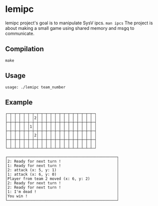 # lemipc

lemipc project's goal is to manipulate SysV ipcs. `man ipcs`
The project is about making a small game using shared memory and msgq to
communicate.

## Compilation
```
make
```

## Usage
```
usage: ./lemipc team_number
```

## Example
```
┌─┬─┬─┬─┬─┬─┬─┬─┬─┬─┬─┬─┬─┬─┬─┬─┬─┬─┬─┬─┐
│ │ │ │ │ │ │2│ │ │ │ │ │ │ │ │ │ │ │ │ │
├─┼─┼─┼─┼─┼─┼─┼─┼─┼─┼─┼─┼─┼─┼─┼─┼─┼─┼─┼─┤
│ │ │ │ │ │1│ │ │ │ │ │ │ │ │ │ │ │ │ │ │
├─┼─┼─┼─┼─┼─┼─┼─┼─┼─┼─┼─┼─┼─┼─┼─┼─┼─┼─┼─┤
│ │ │ │ │ │ │2│ │ │ │ │ │ │ │ │ │ │ │ │ │
├─┼─┼─┼─┼─┼─┼─┼─┼─┼─┼─┼─┼─┼─┼─┼─┼─┼─┼─┼─┤
│ │ │ │ │ │ │ │ │ │ │ │ │ │ │ │ │ │ │ │ │
└─┴─┴─┴─┴─┴─┴─┴─┴─┴─┴─┴─┴─┴─┴─┴─┴─┴─┴─┴─┘

┌─────────────────────────────────────────────────┐
│2: Ready for next turn !                         │
│1: Ready for next turn !                         │
│2: attack (x: 5, y: 1)                           │
│1: attack (x: 6, y: 0)                           │
│Player from team 2 moved (x: 6, y: 2)            │
│2: Ready for next turn !                         │
│2: Ready for next turn !                         │
│1: I'm dead !                                    │
│You win !                                        │
└─────────────────────────────────────────────────┘
```